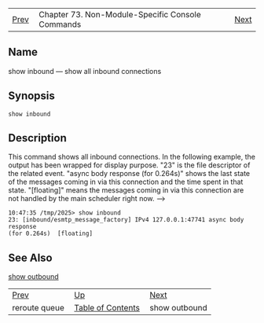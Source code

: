 |     |     |     |
| --- | --- | --- |
| [Prev](console_commands.reroute_queue)  | Chapter 73. Non-Module-Specific Console Commands |  [Next](console_commands.show_outbound) |

<a name="console_commands.show_inbound"></a>
## Name

show inbound — show all inbound connections

## Synopsis

`show inbound`

<a name="idp12034368"></a>
## Description

This command shows all inbound connections. In the following example, the output has been wrapped for display purpose. "23" is the file descriptor of the related event. "async body response (for 0.264s)" shows the last state of the messages coming in via this connection and the time spent in that state. "[floating]" means the messages coming in via this connection are not handled by the main scheduler right now. -->

```
10:47:35 /tmp/2025> show inbound
23: [inbound/esmtp_message_factory] IPv4 127.0.0.1:47741 async body response
(for 0.264s)  [floating]
```
<a name="idp12037856"></a>
## See Also

[show outbound](console_commands.show_outbound "show outbound")

|     |     |     |
| --- | --- | --- |
| [Prev](console_commands.reroute_queue)  | [Up](console.cmds.ref) |  [Next](console_commands.show_outbound) |
| reroute queue  | [Table of Contents](index) |  show outbound |

